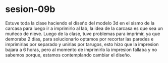 # sesion-09b
Estuve toda la clase haciendo el diseño del modelo 3d en el sismo de la carcasa para luego ir a imprimirlo al lab, la idea de la carcasa es que sea un muñeco de nieve. 
Luego de la clase, tuve problemas para imprimir, ya que demoraba 2 dias, para solucionarlo optamos por recortar las paredes e imprimirlas por separado y unirlas por tarugos, esto hizo que la impresion bajara a 6 horas, pero al momento de imprimirlo la impresion fallaba y no sabemos porque, estamos contemplando cambiar el diseño. 
